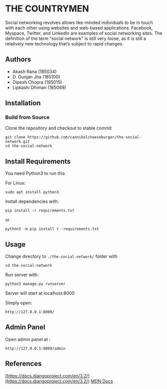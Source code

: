 # THE COUNTRYMEN

Social networking revolves allows like-minded individuals to be in touch with each other using websites and web-based applications. Facebook, Myspace, Twitter, and LinkedIn are examples of social networking sites. The definition of the term “social network” is still very loose, as it is still a relatively new technology that’s subject to rapid changes.

## Authors

 - Akash Rana (185034)
 - D. Gunjan Jha (185100)
 - Dipesh Chopra (185015)
 - Lipkashi Dhiman (185069)

## Installation

### Build from Source

Clone the repository and checkout to stable commit

```
git clone https://github.com/cannibalcheeseburger/the-social-network.git
cd the-social-network
```

## Install Requirements

You need Python3 to run this  

For Linux:
```
sudo apt install python3
```

Install dependencies with:
```
pip install -r requirements.txt
```
or 
```
python3 -m pip install r -requirements.txt
```

## Usage

Change directory to `./the-social-network/` folder with

```
cd the-social-network
```

Run server with:

```
python3 manage.py runserver
```

Server will start at localhost:8000

Simply open:
```
http://127.0.0.1:8000/
```


## Admin Panel
Open admin panel at :
```
http://127.0.0.1:8000/admin
```

## References

[https://docs.djangoproject.com/en/3.2/](https://docs.djangoproject.com/en/3.2/)
[MDN Docs](https://developer.mozilla.org/en-US/docs/Learn/Server-side/Django/Introduction)
